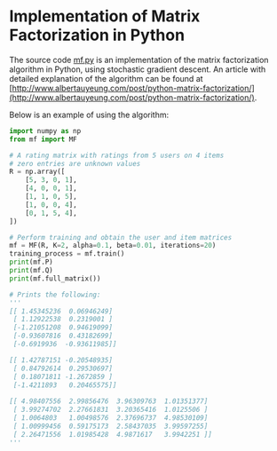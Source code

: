 # Implementation of Matrix Factorization in Python

The source code [mf.py](mf.py) is an implementation of the matrix factorization algorithm in Python, using stochastic gradient descent. An article with detailed explanation of the algorithm can be found at [http://www.albertauyeung.com/post/python-matrix-factorization/](http://www.albertauyeung.com/post/python-matrix-factorization/).

Below is an example of using the algorithm:

```python
import numpy as np
from mf import MF

# A rating matrix with ratings from 5 users on 4 items
# zero entries are unknown values
R = np.array([
    [5, 3, 0, 1],
    [4, 0, 0, 1],
    [1, 1, 0, 5],
    [1, 0, 0, 4],
    [0, 1, 5, 4],
])

# Perform training and obtain the user and item matrices 
mf = MF(R, K=2, alpha=0.1, beta=0.01, iterations=20)
training_process = mf.train()
print(mf.P)
print(mf.Q)
print(mf.full_matrix())

# Prints the following:
'''
[[ 1.45345236  0.06946249]
 [ 1.12922538  0.2319001 ]
 [-1.21051208  0.94619099]
 [-0.93607816  0.43182699]
 [-0.6919936  -0.93611985]]

[[ 1.42787151 -0.20548935]
 [ 0.84792614  0.29530697]
 [ 0.18071811 -1.2672859 ]
 [-1.4211893   0.20465575]]
 
[[ 4.98407556  2.99856476  3.96309763  1.01351377]
 [ 3.99274702  2.27661831  3.20365416  1.0125506 ]
 [ 1.0064803   1.00498576  2.37696737  4.98530109]
 [ 1.00999456  0.59175173  2.58437035  3.99597255]
 [ 2.26471556  1.01985428  4.9871617   3.9942251 ]]
'''
```
